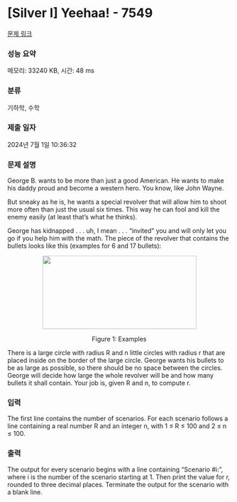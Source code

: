 # [Silver I] Yeehaa! - 7549 

[문제 링크](https://www.acmicpc.net/problem/7549) 

### 성능 요약

메모리: 33240 KB, 시간: 48 ms

### 분류

기하학, 수학

### 제출 일자

2024년 7월 1일 10:36:32

### 문제 설명

<p>George B. wants to be more than just a good American. He wants to make his daddy proud and become a western hero. You know, like John Wayne.</p>

<p>But sneaky as he is, he wants a special revolver that will allow him to shoot more often than just the usual six times. This way he can fool and kill the enemy easily (at least that’s what he thinks).</p>

<p>George has kidnapped . . . uh, I mean . . . “invited” you and will only let you go if you help him with the math. The piece of the revolver that contains the bullets looks like this (examples for 6 and 17 bullets):</p>

<p style="text-align: center;"><img alt="" src="https://onlinejudgeimages.s3-ap-northeast-1.amazonaws.com/problem/7549/1.png" style="height:165px; width:347px"></p>

<p style="text-align: center;">Figure 1: Examples</p>

<p>There is a large circle with radius R and n little circles with radius r that are placed inside on the border of the large circle. George wants his bullets to be as large as possible, so there should be no space between the circles. George will decide how large the whole revolver will be and how many bullets it shall contain. Your job is, given R and n, to compute r.</p>

### 입력 

 <p>The first line contains the number of scenarios. For each scenario follows a line containing a real number R and an integer n, with 1 ≤ R ≤ 100 and 2 ≤ n ≤ 100.</p>

### 출력 

 <p>The output for every scenario begins with a line containing “Scenario #i:”, where i is the number of the scenario starting at 1. Then print the value for r, rounded to three decimal places. Terminate the output for the scenario with a blank line.</p>

